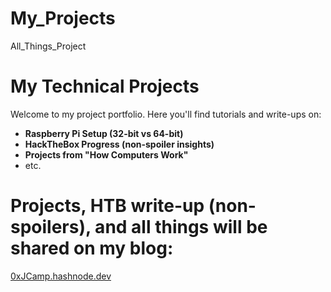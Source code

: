 # My_Projects
All_Things_Project

# My Technical Projects

Welcome to my project portfolio. Here you'll find tutorials and write-ups on:

- **Raspberry Pi Setup (32-bit vs 64-bit)**
- **HackTheBox Progress (non-spoiler insights)**
- **Projects from "How Computers Work"**
- etc.

# Projects, HTB write-up (non-spoilers), and all things will be shared on my blog:
[0xJCamp.hashnode.dev](https://0xjcamp-learning-progress.hashnode.dev/)

